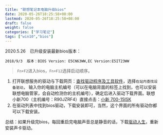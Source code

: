 ```yaml
---
title: "联想笔记本电脑升级bios"
date: 2020-05-26T18:25:58+08:00
lastmod: 2020-05-26T18:25:58+08:00
draft: false
weight: false
categories: ["学习笔记"]
tags: ["win10","bios"] 
---
```


 2020.5.26　已升级安装最新bios版本：

```
2018/9/3  版本：BIOS Version: E5CN63WW,EC Version:E5IT23WW
```

> `Fn+F2`进入bios，`Fn+F12`选择启动顺序。

1. 打开联想服务的驱动与下载网页：[查找驱动程序及工具软件](https://newsupport.lenovo.com.cn/driveDownloads_index.html)，选择`在站内查找设备驱动`， 输入你的电脑主机编号（可以在电脑背面的标签上找到，也可以安装联想电脑管家，会自动检测你的主机编号），确定后进入驱动下载界面。联想小新700（主机编号：R90JZRF4）直接点击：[小新 700-15ISK](https://newsupport.lenovo.com.cn/driveList.html?fromsource=driveList&selname=r90jzrf4)
2.   在驱动列表中找到bios驱动，下载安装即可，当然，这个界面的所有驱动你都可以下载安装。

总结：如果升级完bios，每回重启完电脑声音总是静音的话，下载[驱动人生](https://www.160.com/)，重新安装声卡驱动。

